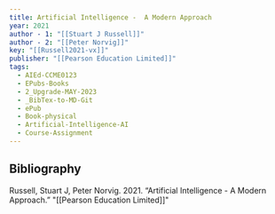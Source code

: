 ```yaml
---
title: Artificial Intelligence -  A Modern Approach
year: 2021
author - 1: "[[Stuart J Russell]]"
author - 2: "[[Peter Norvig]]"
key: "[[Russell2021-vx]]"
publisher: "[[Pearson Education Limited]]"
tags:
  - AIEd-CCME0123
  - EPubs-Books
  - 2_Upgrade-MAY-2023
  - _BibTex-to-MD-Git
  - ePub
  - Book-physical
  - Artificial-Intelligence-AI
  - Course-Assignment
---
```


## Bibliography
Russell, Stuart J, Peter Norvig. 2021. “Artificial Intelligence -  A Modern Approach.” "[[Pearson Education Limited]]"